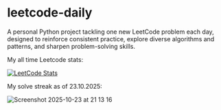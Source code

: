 # leetcode-daily

A personal Python project tackling one new LeetCode problem each day, designed to reinforce consistent practice, explore diverse algorithms and patterns, and sharpen problem-solving skills.

My all time Leetcode stats:

[![LeetCode Stats](https://leetcard.jacoblin.cool/uygarpolat?theme=dark&ext=contest&ext=heatmap)](https://leetcode.com/uygarpolat/)

My solve streak as of 23.10.2025:

![Screenshot 2025-10-23 at 21 13 16](https://github.com/user-attachments/assets/9a00476d-3719-4ed8-9904-44bd5f6464ca)
